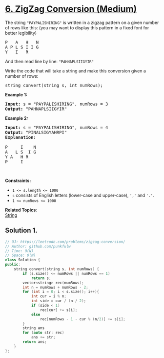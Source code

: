 # [6. ZigZag Conversion (Medium)](https://leetcode.com/problems/zigzag-conversion/)

<p>The string <code>"PAYPALISHIRING"</code> is written in a zigzag pattern on a given number of rows like this: (you may want to display this pattern in a fixed font for better legibility)</p>

<pre>P   A   H   N
A P L S I I G
Y   I   R
</pre>

<p>And then read line by line: <code>"PAHNAPLSIIGYIR"</code></p>

<p>Write the code that will take a string and make this conversion given a number of rows:</p>

<pre>string convert(string s, int numRows);</pre>

<p><strong>Example 1:</strong></p>

<pre><strong>Input:</strong> s = "PAYPALISHIRING", numRows = 3
<strong>Output:</strong> "PAHNAPLSIIGYIR"
</pre>

<p><strong>Example 2:</strong></p>

<pre><strong>Input:</strong> s = "PAYPALISHIRING", numRows =&nbsp;4
<strong>Output:</strong>&nbsp;"PINALSIGYAHRPI"
<strong>Explanation:</strong>

P     I    N
A   L S  I G
Y A   H R
P     I</pre>

<p>&nbsp;</p>
<p><strong>Constraints:</strong></p>

<ul>
  <li><code>1 &lt;= s.length &lt;= 1000</code></li>
  <li><code>s</code> consists of English letters (lower-case and upper-case), <code>','</code> and <code>'.'</code>.</li>
  <li><code>1 &lt;= numRows &lt;= 1000</code></li>
</ul>


**Related Topics**:  
[String](https://leetcode.com/tag/string/)

## Solution 1.

```cpp
// OJ: https://leetcode.com/problems/zigzag-conversion/
// Author: github.com/punkfulw
// Time: O(N)
// Space: O(N)
class Solution {
public:
    string convert(string s, int numRows) {
        if (s.size() <= numRows || numRows == 1)
            return s;
        vector<string> rec(numRows);
        int n = numRows + numRows - 2;
        for (int i = 0; i < s.size(); i++){
            int cur = i % n;
            int side = cur / (n / 2);
            if (side < 1)
                rec[cur] += s[i];
            else
                rec[numRows - 1 - cur % (n/2)] += s[i];
        }
        string ans
        for (auto str: rec)
            ans += str;
        return ans;
    }
};
```
